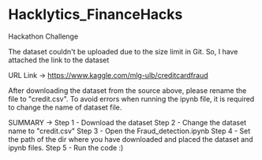 # Hacklytics_FinanceHacks
Hackathon Challenge 

The dataset couldn't be uploaded due to the size limit in Git. So, I have attached the link to the dataset

URL Link -> https://www.kaggle.com/mlg-ulb/creditcardfraud

After downloading the dataset from the source above, please rename the file to "credit.csv". 
To avoid errors when running the ipynb file, it is required to change the name of dataset file. 

SUMMARY ->
Step 1 - Download the dataset 
Step 2 - Change the dataset name to "credit.csv"
Step 3 - Open the Fraud_detection.ipynb
Step 4 - Set the path of the dir where you have downloaded and placed the dataset and ipynb files.
Step 5 - Run the code :)





